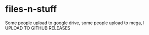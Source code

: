 # files-n-stuff

Some people upload to google drive, some people upload to mega, I UPLOAD TO GITHUB RELEASES
